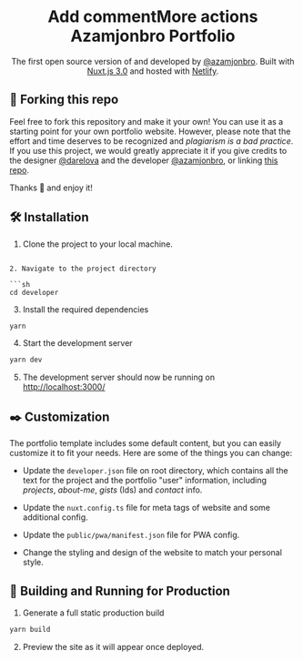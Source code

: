 <h1 align="center">Add commentMore actions
  Azamjonbro Portfolio
</h1>
<p align="center">
  The first open source version of and developed by <a href="https://github.com/azamjonbro">@azamjonbro</a>. Built with <a href="https://nuxt.com/" target="_blank">Nuxt.js 3.0</a> and hosted with <a href="https://www.netlify.com/" target="_blank">Netlify</a>.
</p>
<div align="center">

<!-- [![Netlify Status](https://api.netlify.com/api/v1/badges/6fa55804-6799-419f-9222-359ba49c5e4c/deploy-status)](https://app.netlify.com/sites/developer-portfolio-v2/deploys) -->

</div>


## 🚨 Forking this repo

Feel free to fork this repository and make it your own! You can use it as a starting point for your own portfolio website. However, please note that the effort and time deserves to be recognized and *plagiarism is a bad practice*. If you use this project, we would greatly appreciate it if you give credits to the designer <a href="https://github.com/azamjonbro/azamjonbro-site" target="_blank">@darelova</a> and the developer <a href="https://github.com/azamjonbro/azamjonbro-site">@azamjonbro</a>, or linking <a href="https://github.com/azamjonbro/azamjonbro-site">this repo</a>.

Thanks 🤘 and enjoy it!

## 🛠 Installation

1. Clone the project to your local machine.
```

2. Navigate to the project directory

```sh
cd developer
```

3. Install the required dependencies

```sh
yarn
```

4. Start the development server

```sh
yarn dev
```

5. The development server should now be running on <a href="http://localhost:3000/">http://localhost:3000/</a>


## ✒️ Customization

The portfolio template includes some default content, but you can easily customize it to fit your needs. Here are some of the things you can change:

* Update the `developer.json` file on root directory, which contains all the text for the project and the portfolio "user" information, including *projects*, *about-me*, *gists* (Ids) and *contact* info.

* Update the `nuxt.config.ts` file for meta tags of website and some additional config.

* Update the `public/pwa/manifest.json` file for PWA config.

* Change the styling and design of the website to match your personal style.

## 🚀 Building and Running for Production

1. Generate a full static production build

```sh
yarn build
```

2. Preview the site as it will appear once deployed.